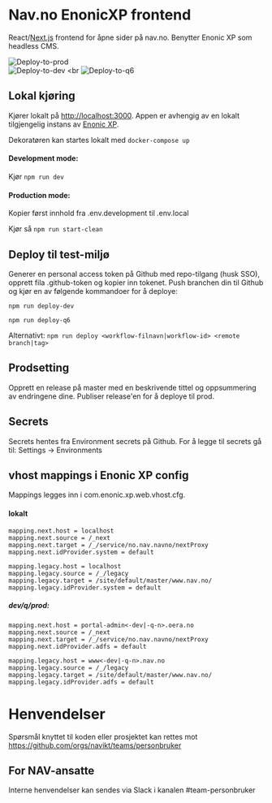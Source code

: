 # Nav.no EnonicXP frontend

React/[Next.js](https://nextjs.org/) frontend for åpne sider på nav.no. Benytter Enonic XP som headless CMS.

![Deploy-to-prod](https://github.com/navikt/nav-enonicxp-frontend/workflows/Deploy-to-prod/badge.svg) <br>
![Deploy-to-dev](https://github.com/navikt/nav-enonicxp-frontend/workflows/Deploy-to-dev/badge.svg) <br
![Deploy-to-q6](https://github.com/navikt/nav-enonicxp-frontend/workflows/Deploy-to-q6/badge.svg)

## Lokal kjøring

Kjører lokalt på [http://localhost:3000](http://localhost:3000). Appen er avhengig av en
lokalt tilgjengelig instans av [Enonic XP](https://github.com/navikt/nav-enonicxp).

Dekoratøren kan startes lokalt med `docker-compose up`

#### Development mode:

Kjør `npm run dev`

#### Production mode:

Kopier først innhold fra .env.development til .env.local

Kjør så `npm run start-clean`

## Deploy til test-miljø

Generer en personal access token på Github med repo-tilgang (husk SSO), opprett fila .github-token og kopier inn tokenet.
Push branchen din til Github og kjør en av følgende kommandoer for å deploye:

`npm run deploy-dev`

`npm run deploy-q6`

Alternativt:
`npm run deploy <workflow-filnavn|workflow-id> <remote branch|tag>`

## Prodsetting

Opprett en release på master med en beskrivende tittel og oppsummering av endringene dine. Publiser release'en for å deploye til prod.

## Secrets

Secrets hentes fra Environment secrets på Github. For å legge til secrets gå til: Settings -> Environments

## vhost mappings i Enonic XP config

Mappings legges inn i com.enonic.xp.web.vhost.cfg.

#### lokalt

```
mapping.next.host = localhost
mapping.next.source = /_next
mapping.next.target = /_/service/no.nav.navno/nextProxy
mapping.next.idProvider.system = default

mapping.legacy.host = localhost
mapping.legacy.source = /_/legacy
mapping.legacy.target = /site/default/master/www.nav.no/
mapping.legacy.idProvider.system = default
```

##### dev/q/prod:

```
mapping.next.host = portal-admin<-dev|-q-n>.oera.no
mapping.next.source = /_next
mapping.next.target = /_/service/no.nav.navno/nextProxy
mapping.next.idProvider.adfs = default

mapping.legacy.host = www<-dev|-q-n>.nav.no
mapping.legacy.source = /_/legacy
mapping.legacy.target = /site/default/master/www.nav.no/
mapping.legacy.idProvider.adfs = default
```

# Henvendelser

Spørsmål knyttet til koden eller prosjektet kan rettes mot https://github.com/orgs/navikt/teams/personbruker

## For NAV-ansatte

Interne henvendelser kan sendes via Slack i kanalen #team-personbruker
